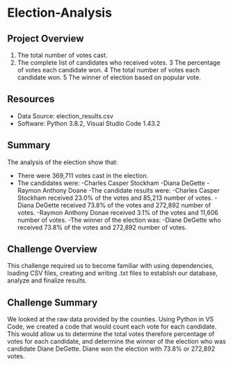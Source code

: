 # Election-Analysis

## Project Overview
1. The total number of votes cast.
2. The complete list of candidates who received votes.
3 The percentage of votes each candidate won.
4 The total number of votes each candidate won.
5 The winner of election based on popular vote.

## Resources
- Data Source: election_results.csv
- Software: Python 3.8.2, Visual Studio Code 1.43.2

## Summary
The analysis of the election show that:
- There were 369,711 votes cast in the election.
- The candidates were:
  -Charles Casper Stockham
  -Diana DeGette
  -Raymon Anthony Doane
-The candidate results were:
  -Charles Casper Stockham received 23.0% of the votes and 85,213 number of votes.
  -Diana DeGette received 73.8% of the votes and 272,892 number of votes.
  -Raymon Anthony Donae received 3.1% of the votes and 11,606 number of votes.
-The winner of the election was:
  -Diane DeGette who received 73.8% of the votes and 272,892 number of votes.
  
## Challenge Overview
This challenge required us to become familiar with using dependencies, loading CSV files, creating and writing .txt files to establish our database, analyze and finalize results.

## Challenge Summary
We looked at the raw data provided by the counties. Using Python in VS Code, we created a code that would count each vote for each candidate. This would allow us to determine the total votes therefore percentage of votes for each candidate, and determine the winner of the election who was candidate Diane DeGette. Diane won the election with 73.8% or 272,892 votes.
